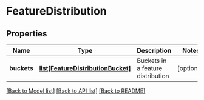 # FeatureDistribution

## Properties
Name | Type | Description | Notes
------------ | ------------- | ------------- | -------------
**buckets** | [**list[FeatureDistributionBucket]**](FeatureDistributionBucket.md) | Buckets in a feature distribution | [optional] 

[[Back to Model list]](../README.md#documentation-for-models) [[Back to API list]](../README.md#documentation-for-api-endpoints) [[Back to README]](../README.md)


